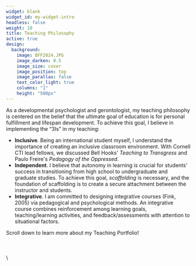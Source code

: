 ```yaml
---
widget: blank
widget_id: my-widget-intro
headless: false
weight: 10
title: Teaching Philosophy
active: true
design:
  background:
    image: BFF2024.JPG
    image_darken: 0.5
    image_size: cover
    image_position: top
    image_parallax: false
    text_color_light: true
    columns: "1"
    height: "500px"
---
```

As a developmental psychologist and gerontologist, my teaching philosophy is centered on the belief that the ultimate goal of education is for personal fulfillment and lifespan development. To achieve this goal, I believe in implementing the “3Is” in my teaching: 
- **Inclusive**. Being an international student myself, I understand the importance of creating an inclusive classroom environment. With Cornell CTI lead fellows, we discussed Bell Hooks' *Teaching to Transgress* and Paulo Freire's *Pedagogy of the Oppressed*.
- **Independent**. I believe that autonomy in learning is crucial for students’ success in transitioning from high school to undergraduate and graduate studies. To achieve this goal, *scaffolding* is necessary, and the foundation of scaffolding is to create a secure attachment between the instructor and students.
- **Integrative**. I am committed to designing integrative courses (Fink, 2005) via pedagogical and psychological methods. An integrative course combines reinforcement among learning goals, teaching/learning activities, and feedback/assessments with attention to situational factors.

Scroll down to learn more about my Teaching Portfolio!\
 \
 \
 \
 \



